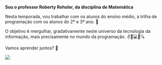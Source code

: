 **Sou o professor Roberty Rohsler, da disciplina de Matemática** 

Nesta temporada, vou trabalhar com os alunos do ensino médio, a trilha de programação 
com os alunos do 2º e 3º ano. 🤩

O objetivo é mergulhar, gradativamente neste universo da tecnologia da informação, mais precisamente no mundo da programação. ✌🤞💻📱🔍

Vamos aprender juntos? 🧐


![](https://media1.tenor.com/m/spSgkqK707kAAAAd/ok-all.gif)
